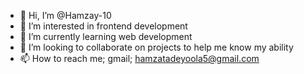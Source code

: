 - 👋 Hi, I’m @Hamzay-10
- 👀 I’m interested in frontend development 
- 🌱 I’m currently learning web development
- 💞️ I’m looking to collaborate on projects to help me know my ability
- 📫 How to reach me; gmail; hamzatadeyoola5@gmail.com

<!---
Hamzay-10/Hamzay-10 is a ✨ special ✨ repository because its `README.md` (this file) appears on your GitHub profile.
You can click the Preview link to take a look at your changes.
--->
